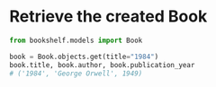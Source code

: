 # Retrieve the created Book

```python
from bookshelf.models import Book

book = Book.objects.get(title="1984")
book.title, book.author, book.publication_year
# ('1984', 'George Orwell', 1949)
